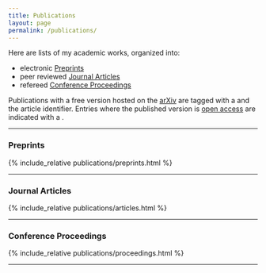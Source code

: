 ```yaml
---
title: Publications
layout: page
permalink: /publications/
---
```


Here are lists of my academic works, organized into:
* electronic [Preprints](#preprints)
* peer reviewed [Journal Articles](#journals)
* refereed [Conference Proceedings](#proceedings)

Publications with a free version hosted on the [arXiv](https://arxiv.org/) are
tagged with a <i class="ai ai-arxiv"></i> and the article identifier.
Entries where the published version is
[open access](https://en.wikipedia.org/wiki/Open_access) are indicated with a
<i class="ai ai-open-access" style="color:orangered"></i>.

---

### <a name="preprints">Preprints</a>

{% include_relative publications/preprints.html %}

---

### <a name="journals">Journal Articles</a>

{% include_relative publications/articles.html %}

---

### <a name="proceedings">Conference Proceedings</a>

{% include_relative publications/proceedings.html %}

---
